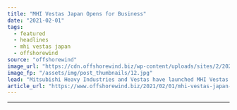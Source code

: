 ```yaml
---
title: "MHI Vestas Japan Opens for Business"
date: "2021-02-01"
tags: 
  - featured
  - headlines
  - mhi vestas japan
  - offshorewind
source: "offshorewind"
image_url: "https://cdn.offshorewind.biz/wp-content/uploads/sites/2/2021/02/01095009/MHI-Vestas-Japan-Opens-for-Business.jpg"
image_fp: "/assets/img/post_thumbnails/12.jpg"
lead: "Mitsubishi Heavy Industries and Vestas have launched MHI Vestas Japan, a joint venture targeting"
article_url: "https://www.offshorewind.biz/2021/02/01/mhi-vestas-japan-opens-for-business/"
---
```


---
